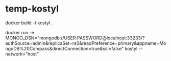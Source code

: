 # temp-kostyl
docker build -t kostyl .


docker run -e MONGO_DSN="mongodb://USER:PASSWORD@localhost:33233/?authSource=admin&replicaSet=rs0&readPreference=primary&appname=MongoDB%20Compass&directConnection=true&ssl=false" kostyl --network="host"


